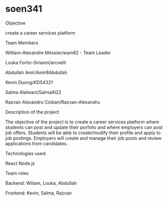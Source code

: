 # soen341


Objective

create a career services platform


Team Members

William-Alexandre Messier/wam82 - Team Leader

Louka Fortin-Sirianni/arcvelit

Abdullah Amir/Amir8Abdullah

Kevin Duong/KD54321

Salma Alalwani/SalmaAl22

Razvan Alexandru Cioban/Razvan-Alexandru 


Description of the project

The objective of the project is to create a career services platform where students can post and update their porfolio and where employers can post job offers. Students will be able to create/modify their profile and apply to job postings. Employers will create and manage their job posts and review applications from candidates.


Technologies used:

React
Node.js

Team roles

Backend: Wiliam, Louka, Abdullah

Frontend: Kevin, Salma, Razvan
